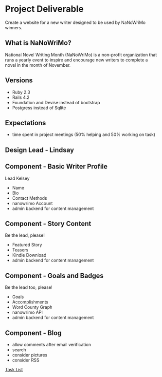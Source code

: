 # Project Deliverable
Create a website for a new writer designed to be used by NaNoWriMo winners.

## What is NaNoWriMo?
National Novel Writing Month (NaNoWriMo) is a non-profit organization that runs a yearly event to inspire and encourage new writers to complete a novel in the month of November.

## Versions
- Ruby 2.3
- Rails 4.2
- Foundation and Devise instead of bootstrap
- Postgress instead of Sqlite
 
## Expectations
- time spent in project meetings (50% helping and 50% working on task)

## Design Lead - Lindsay

## Component - Basic Writer Profile
Lead Kelsey
- Name
- Bio
- Contact Methods
- nanowrimo Account
- admin backend for content management

## Component - Story Content
Be the lead, please!
- Featured Story
- Teasers
- Kindle Download
- admin backend for content management

## Component - Goals and Badges
Be the lead too, please!
- Goals
- Accomplishments
- Word County Graph
- nanowrimo API
- admin backend for content management

## Component - Blog
- allow comments after email verification
- search
- consider pictures
- consider RSS

[Task List](https://gist.github.com/veronicacannon/60ce9d0212430147befb)


